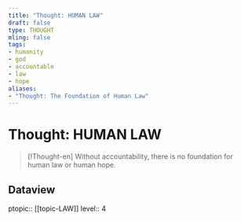 ```yaml
---
title: "Thought: HUMAN LAW"
draft: false
type: THOUGHT
mling: false
tags:
- humanity
- god
- accountable
- law
- hope
aliases:
- "Thought: The Foundation of Human Law"
---
```

# Thought: HUMAN LAW
> [!Thought-en]
> Without accountability, there is no foundation for human law or human hope.

## Dataview
ptopic:: [[topic-LAW]]
level:: 4
